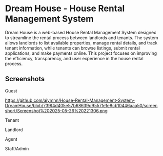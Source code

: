 # Dream House - House Rental Management System

Dream House is a web-based House Rental Management System designed to streamline the rental process between landlords and tenants. The system allows landlords to list available properties, manage rental details, and track tenant information, while tenants can browse listings, submit rental applications, and make payments online. This project focuses on improving the efficiency, transparency, and user experience in the house rental process.

## Screenshots

Guest

https://github.com/aiymnn/House-Rental-Management-System-DreamHouse/blob/739f4d405e57b68639d9557fe1e8cb10446aaa50/screenshort/Screenshot%202025-05-26%20221306.png

Tenant

Landlord

Agent

Staff/Admin

